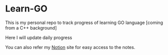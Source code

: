 # Learn-GO

This is my personal repo to track progress of learning GO language [coming from a C++ background]

Here I will update daily progress

You can also refer my [Notion](https://pulakeshbag1729.notion.site/Learn-Go-b9d4fb69d42e486b93c03159b458f4c4?pvs=4) site for easy access to the notes.
